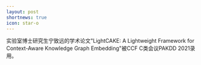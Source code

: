 ```yaml
---
layout: post
shortnews: true
icon: star-o
---
```


实验室博士研究生宁致远的学术论文"LightCAKE: A Lightweight Framework for Context-Aware Knowledge Graph Embedding"被CCF C类会议PAKDD 2021录用。